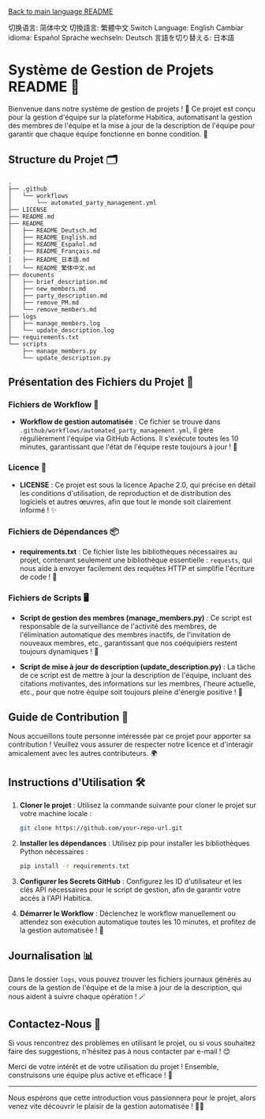 [Back to main language README](README.md)

切换语言: 简体中文
切換語言: 繁體中文
Switch Language: English
Cambiar idioma: Español
Sprache wechseln: Deutsch
言語を切り替える: 日本語

# Système de Gestion de Projets README 🌟

Bienvenue dans notre système de gestion de projets ! 🎉 Ce projet est conçu pour la gestion d'équipe sur la plateforme Habitica, automatisant la gestion des membres de l'équipe et la mise à jour de la description de l'équipe pour garantir que chaque équipe fonctionne en bonne condition. 👏

## Structure du Projet 🗂️

```
.
├── .github
│   └── workflows
│       └── automated_party_management.yml
├── LICENSE
├── README.md
├── README
│   ├── README_Deutsch.md
│   ├── README_English.md
│   ├── README_Español.md
│   ├── README_Français.md
│   ├── README_日本語.md
│   └── README_繁体中文.md
├── documents
│   ├── brief_description.md
│   ├── new_members.md
│   ├── party_description.md
│   ├── remove_PM.md
│   └── remove_members.md
├── logs
│   ├── manage_members.log
│   └── update_description.log
├── requirements.txt
└── scripts
    ├── manage_members.py
    └── update_description.py
```

## Présentation des Fichiers du Projet 📁

### Fichiers de Workflow 🔄
- **Workflow de gestion automatisée** : Ce fichier se trouve dans `.github/workflows/automated_party_management.yml`, il gère régulièrement l'équipe via GitHub Actions. Il s'exécute toutes les 10 minutes, garantissant que l'état de l'équipe reste toujours à jour ! 💼

### Licence 📜
- **LICENSE** : Ce projet est sous la licence Apache 2.0, qui précise en détail les conditions d'utilisation, de reproduction et de distribution des logiciels et autres œuvres, afin que tout le monde soit clairement informé ! ✨

### Fichiers de Dépendances 📦
- **requirements.txt** : Ce fichier liste les bibliothèques nécessaires au projet, contenant seulement une bibliothèque essentielle : `requests`, qui nous aide à envoyer facilement des requêtes HTTP et simplifie l'écriture de code ! 🚀

### Fichiers de Scripts 🖥️
- **Script de gestion des membres (manage_members.py)** : Ce script est responsable de la surveillance de l'activité des membres, de l'élimination automatique des membres inactifs, de l'invitation de nouveaux membres, etc., garantissant que nos coéquipiers restent toujours dynamiques ! 💪

- **Script de mise à jour de description (update_description.py)** : La tâche de ce script est de mettre à jour la description de l'équipe, incluant des citations motivantes, des informations sur les membres, l'heure actuelle, etc., pour que notre équipe soit toujours pleine d'énergie positive ! 🌈

## Guide de Contribution 🤝

Nous accueillons toute personne intéressée par ce projet pour apporter sa contribution ! Veuillez vous assurer de respecter notre licence et d'interagir amicalement avec les autres contributeurs. 🌍

## Instructions d'Utilisation 🛠️

1. **Cloner le projet** : Utilisez la commande suivante pour cloner le projet sur votre machine locale :
   ```bash
   git clone https://github.com/your-repo-url.git
   ```

2. **Installer les dépendances** : Utilisez pip pour installer les bibliothèques Python nécessaires :
   ```bash
   pip install -r requirements.txt
   ```

3. **Configurer les Secrets GitHub** : Configurez les ID d'utilisateur et les clés API nécessaires pour le script de gestion, afin de garantir votre accès à l'API Habitica.

4. **Démarrer le Workflow** : Déclenchez le workflow manuellement ou attendez son exécution automatique toutes les 10 minutes, et profitez de la gestion automatisée ! 🥳

## Journalisation 📊

Dans le dossier `logs`, vous pouvez trouver les fichiers journaux générés au cours de la gestion de l'équipe et de la mise à jour de la description, qui nous aident à suivre chaque opération ! 🪄

## Contactez-Nous 📧

Si vous rencontrez des problèmes en utilisant le projet, ou si vous souhaitez faire des suggestions, n'hésitez pas à nous contacter par e-mail ! 😊

Merci de votre intérêt et de votre utilisation du projet ! Ensemble, construisons une équipe plus active et efficace ! 🎊

---

Nous espérons que cette introduction vous passionnera pour le projet, alors venez vite découvrir le plaisir de la gestion automatisée ! 🚀✨